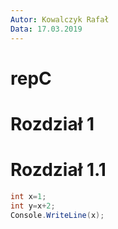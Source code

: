 ```yaml
---
Autor: Kowalczyk Rafał
Data: 17.03.2019
---
```



# repC

# Rozdział 1

# Rozdział 1.1

```csharp
int x=1;
int y=x+2;
Console.WriteLine(x);
```
